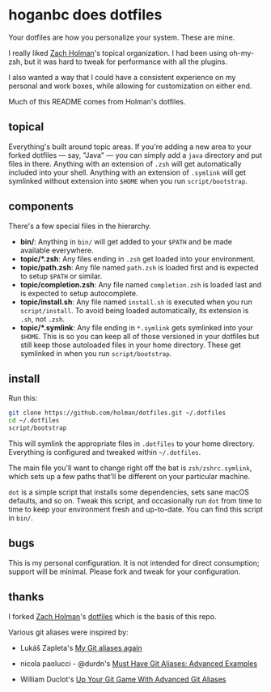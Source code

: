 # hoganbc does dotfiles

Your dotfiles are how you personalize your system. These are mine.

I really liked [Zach Holman][holman]'s topical organization. I had been using
oh-my-zsh, but it was hard to tweak for performance with all the plugins.

I also wanted a way that I could have a consistent experience on my personal
and work boxes, while allowing for customization on either end.

Much of this README comes from Holman's dotfiles.

## topical

Everything's built around topic areas. If you're adding a new area to your
forked dotfiles — say, "Java" — you can simply add a `java` directory and put
files in there. Anything with an extension of `.zsh` will get automatically
included into your shell. Anything with an extension of `.symlink` will get
symlinked without extension into `$HOME` when you run `script/bootstrap`.

## components

There's a few special files in the hierarchy.

- **bin/**: Anything in `bin/` will get added to your `$PATH` and be made
  available everywhere.
- **topic/\*.zsh**: Any files ending in `.zsh` get loaded into your
  environment.
- **topic/path.zsh**: Any file named `path.zsh` is loaded first and is
  expected to setup `$PATH` or similar.
- **topic/completion.zsh**: Any file named `completion.zsh` is loaded
  last and is expected to setup autocomplete.
- **topic/install.sh**: Any file named `install.sh` is executed when you run `script/install`. To avoid being loaded automatically, its extension is `.sh`, not `.zsh`.
- **topic/\*.symlink**: Any file ending in `*.symlink` gets symlinked into
  your `$HOME`. This is so you can keep all of those versioned in your dotfiles
  but still keep those autoloaded files in your home directory. These get
  symlinked in when you run `script/bootstrap`.

## install

Run this:

```sh
git clone https://github.com/holman/dotfiles.git ~/.dotfiles
cd ~/.dotfiles
script/bootstrap
```

This will symlink the appropriate files in `.dotfiles` to your home directory.
Everything is configured and tweaked within `~/.dotfiles`.

The main file you'll want to change right off the bat is `zsh/zshrc.symlink`,
which sets up a few paths that'll be different on your particular machine.

`dot` is a simple script that installs some dependencies, sets sane macOS
defaults, and so on. Tweak this script, and occasionally run `dot` from
time to time to keep your environment fresh and up-to-date. You can find
this script in `bin/`.

## bugs

This is my personal configuration. It is not intended for direct consumption;
support will be minimal. Please fork and tweak for your configuration.


## thanks

I forked [Zach Holman][holman]'s [dotfiles](http://github.com/holman/dotfiles) which is the basis of this repo.

Various git aliases were inspired by:
* Lukáš Zapleta's [My Git aliases again](https://lukas.zapletalovi.com/2012/07/my-git-aliases-again.html)
* nicola paolucci - @durdn's [Must Have Git Aliases: Advanced Examples](https://www.durdn.com/blog/2012/11/22/must-have-git-aliases-advanced-examples/)
* William Duclot's [Up Your Git Game With Advanced Git Aliases](https://blog.theodo.com/2017/06/git-game-advanced-git-aliases/)

  [holman]: http://github.com/holman
